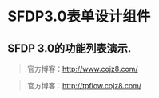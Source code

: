 # SFDP3.0表单设计组件




## SFDP 3.0的功能列表演示.


>官方博客：http://www.cojz8.com/

>官方博客：http://tpflow.cojz8.com/

